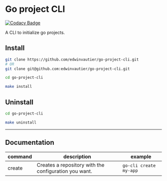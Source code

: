 # Go project CLI

[![Codacy Badge](https://api.codacy.com/project/badge/Grade/e7702b31c8da4367b4dd9a193a92dcd7)](https://app.codacy.com/manual/edwin.vautier/go-project-cli?utm_source=github.com&utm_medium=referral&utm_content=edwinvautier/go-project-cli&utm_campaign=Badge_Grade_Dashboard)

A CLI to initialize go projects.

## Install

```sh
git clone https://github.com/edwinvautier/go-project-cli.git
# OR
git clone git@github.com:edwinvautier/go-project-cli.git

cd go-project-cli

make install
```

## Uninstall

```sh
cd go-project-cli

make uninstall
```

* * *

## Documentation

| command | description                                           | example                |
| ------- | ----------------------------------------------------- | ---------------------- |
| create  | Creates a repository with the configuration you want. | `go-cli create my-app` |
